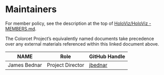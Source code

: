 # Maintainers


For member policy, see the description at the top of [HoloViz/HoloViz - MEMBERS.md](https://github.com/holoviz/holoviz/blob/colorcet-gov/doc/governance/project-docs/MEMBERS.md>).


The Colorcet Project’s equivalently named documents take precedence over any external materials referenced within this linked document above.


| **NAME** | **Role** | **GitHub Handle** |
| --- | --- | --- |
| James Bednar | Project Director | [jbednar](https://github.com/jbednar) |